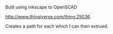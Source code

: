 Built using inkscape to OpenSCAD

http://www.thingiverse.com/thing:25036

Creates a path for each which I can then extrued.

